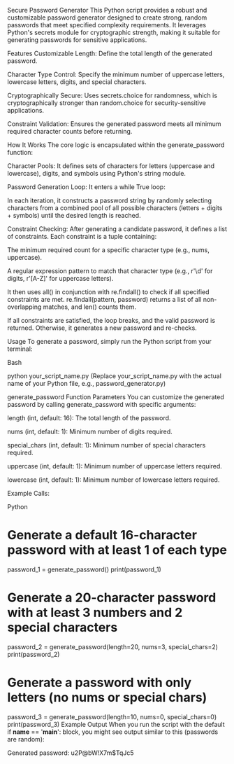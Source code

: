 Secure Password Generator
This Python script provides a robust and customizable password generator designed to create strong, random passwords that meet specified complexity requirements. It leverages Python's secrets module for cryptographic strength, making it suitable for generating passwords for sensitive applications.

Features
Customizable Length: Define the total length of the generated password.

Character Type Control: Specify the minimum number of uppercase letters, lowercase letters, digits, and special characters.

Cryptographically Secure: Uses secrets.choice for randomness, which is cryptographically stronger than random.choice for security-sensitive applications.

Constraint Validation: Ensures the generated password meets all minimum required character counts before returning.

How It Works
The core logic is encapsulated within the generate_password function:

Character Pools: It defines sets of characters for letters (uppercase and lowercase), digits, and symbols using Python's string module.

Password Generation Loop: It enters a while True loop:

In each iteration, it constructs a password string by randomly selecting characters from a combined pool of all possible characters (letters + digits + symbols) until the desired length is reached.

Constraint Checking: After generating a candidate password, it defines a list of constraints. Each constraint is a tuple containing:

The minimum required count for a specific character type (e.g., nums, uppercase).

A regular expression pattern to match that character type (e.g., r'\d' for digits, r'[A-Z]' for uppercase letters).

It then uses all() in conjunction with re.findall() to check if all specified constraints are met. re.findall(pattern, password) returns a list of all non-overlapping matches, and len() counts them.

If all constraints are satisfied, the loop breaks, and the valid password is returned. Otherwise, it generates a new password and re-checks.

Usage
To generate a password, simply run the Python script from your terminal:

Bash

python your_script_name.py
(Replace your_script_name.py with the actual name of your Python file, e.g., password_generator.py)

generate_password Function Parameters
You can customize the generated password by calling generate_password with specific arguments:

length (int, default: 16): The total length of the password.

nums (int, default: 1): Minimum number of digits required.

special_chars (int, default: 1): Minimum number of special characters required.

uppercase (int, default: 1): Minimum number of uppercase letters required.

lowercase (int, default: 1): Minimum number of lowercase letters required.

Example Calls:

Python

# Generate a default 16-character password with at least 1 of each type
password_1 = generate_password() 
print(password_1)

# Generate a 20-character password with at least 3 numbers and 2 special characters
password_2 = generate_password(length=20, nums=3, special_chars=2)
print(password_2)

# Generate a password with only letters (no nums or special chars)
password_3 = generate_password(length=10, nums=0, special_chars=0)
print(password_3)
Example Output
When you run the script with the default if __name__ == '__main__': block, you might see output similar to this (passwords are random):

Generated password: u2P@bW!X7m$TqJc5
